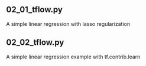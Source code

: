 ## 02_01_tflow.py

A simple linear regression with lasso regularization

## 02_02_tflow.py

A simple linear regression example with tf.contrib.learn
